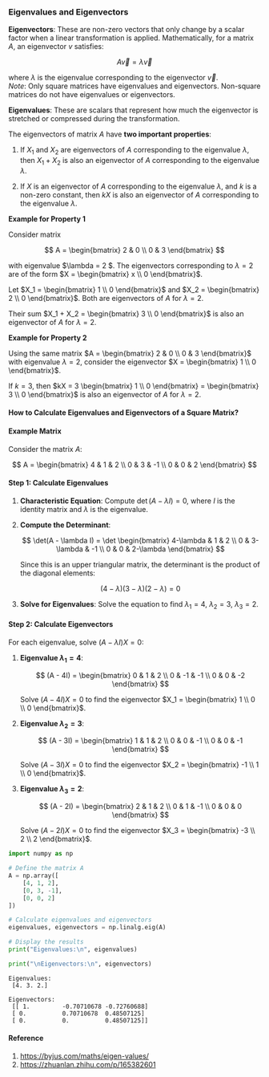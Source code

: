 ### Eigenvalues and Eigenvectors

**Eigenvectors**: These are non-zero vectors that only change by a scalar factor when a linear transformation is applied. Mathematically, for a matrix $A$, an eigenvector $v$ satisfies:

$$
A\vec{v}=\lambda\vec{v}
$$

where $\lambda$ is the eigenvalue corresponding to the eigenvector $\vec{v}$.  
*Note*: Only square matrices have eigenvalues and eigenvectors. Non-square matrices do not have eigenvalues or eigenvectors.


**Eigenvalues**: These are scalars that represent how much the eigenvector is stretched or compressed during the transformation.

The eigenvectors of matrix $A$ have **two important properties**:

1. If $X_1$ and $X_2$ are eigenvectors of $A$ corresponding to the eigenvalue $\lambda$, then $X_1 + X_2$ is also an eigenvector of $A$ corresponding to the eigenvalue $\lambda$.


2. If $X$ is an eigenvector of $A$ corresponding to the eigenvalue $\lambda$, and $k$ is a non-zero constant, then $kX$ is also an eigenvector of $A$ corresponding to the eigenvalue $\lambda$.

**Example for Property 1**

Consider matrix   

$$
A = \begin{bmatrix} 2 & 0 \\ 0 & 3 \end{bmatrix}
$$ 

with eigenvalue $\lambda = 2 $. The eigenvectors corresponding to $\lambda = 2$ are of the form $X = \begin{bmatrix} x \\ 0 \end{bmatrix}$.

Let $X_1 = \begin{bmatrix} 1 \\ 0 \end{bmatrix}$ and $X_2 = \begin{bmatrix} 2 \\ 0 \end{bmatrix}$. Both are eigenvectors of $A$ for $\lambda = 2$.

Their sum $X_1 + X_2 = \begin{bmatrix} 3 \\ 0 \end{bmatrix}$ is also an eigenvector of $A$ for $\lambda = 2$.

**Example for Property 2**

Using the same matrix $A = \begin{bmatrix} 2 & 0 \\ 0 & 3 \end{bmatrix}$ with eigenvalue $\lambda = 2$, consider the eigenvector $X = \begin{bmatrix} 1 \\ 0 \end{bmatrix}$.

If $k = 3$, then $kX = 3 \begin{bmatrix} 1 \\ 0 \end{bmatrix} = \begin{bmatrix} 3 \\ 0 \end{bmatrix}$ is also an eigenvector of $A$ for $\lambda = 2$.

#### How to Calculate Eigenvalues and Eigenvectors of a Square Matrix?


#### Example Matrix

Consider the matrix $A$:

$$ 
A = \begin{bmatrix} 
4 & 1 & 2 \\ 
0 & 3 & -1 \\ 
0 & 0 & 2 
\end{bmatrix} 
$$

#### Step 1: Calculate Eigenvalues

1. **Characteristic Equation**: Compute $\det(A - \lambda I) = 0$, where $I$ is the identity matrix and $\lambda$ is the eigenvalue.

2. **Compute the Determinant**:

   $$
   \det(A - \lambda I) = \det \begin{bmatrix} 
   4-\lambda & 1 & 2 \\ 
   0 & 3-\lambda & -1 \\ 
   0 & 0 & 2-\lambda 
   \end{bmatrix} 
   $$

   Since this is an upper triangular matrix, the determinant is the product of the diagonal elements:

   $$
   (4-\lambda)(3-\lambda)(2-\lambda) = 0
   $$

3. **Solve for Eigenvalues**: Solve the equation to find $\lambda_1 = 4$, $\lambda_2 = 3$, $\lambda_3 = 2$.

#### Step 2: Calculate Eigenvectors

For each eigenvalue, solve $(A - \lambda I)X = 0$:

1. **Eigenvalue $\lambda_1 = 4$**:

   $$
   (A - 4I) = \begin{bmatrix} 
   0 & 1 & 2 \\ 
   0 & -1 & -1 \\ 
   0 & 0 & -2 
   \end{bmatrix} 
   $$

   Solve $(A - 4I)X = 0$ to find the eigenvector $X_1 = \begin{bmatrix} 1 \\ 0 \\ 0 \end{bmatrix}$.

2. **Eigenvalue $\lambda_2 = 3$**:

   $$
   (A - 3I) = \begin{bmatrix} 
   1 & 1 & 2 \\ 
   0 & 0 & -1 \\ 
   0 & 0 & -1 
   \end{bmatrix} 
   $$

   Solve $(A - 3I)X = 0$ to find the eigenvector $X_2 = \begin{bmatrix} -1 \\ 1 \\ 0 \end{bmatrix}$.

3. **Eigenvalue $\lambda_3 = 2$**:

   $$
   (A - 2I) = \begin{bmatrix} 
   2 & 1 & 2 \\ 
   0 & 1 & -1 \\ 
   0 & 0 & 0 
   \end{bmatrix} 
   $$

   Solve $(A - 2I)X = 0$ to find the eigenvector $X_3 = \begin{bmatrix} -3 \\ 2 \\ 2 \end{bmatrix}$.


```python
import numpy as np

# Define the matrix A
A = np.array([
    [4, 1, 2],
    [0, 3, -1],
    [0, 0, 2]
])

# Calculate eigenvalues and eigenvectors
eigenvalues, eigenvectors = np.linalg.eig(A)

# Display the results
print("Eigenvalues:\n", eigenvalues)

print("\nEigenvectors:\n", eigenvectors)
```

    Eigenvalues:
     [4. 3. 2.]
    
    Eigenvectors:
     [[ 1.         -0.70710678 -0.72760688]
     [ 0.          0.70710678  0.48507125]
     [ 0.          0.          0.48507125]]
    

#### Reference
1. https://byjus.com/maths/eigen-values/
2. https://zhuanlan.zhihu.com/p/165382601

